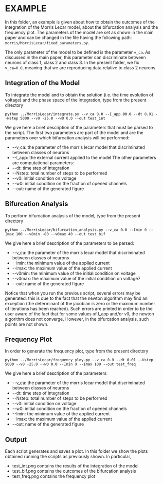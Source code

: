 # EXAMPLE

In this folder, an example is given about how to obtain the outcomes 
of the integration of the Morris Lecar model, about the bifurcation analysis
and the frequency plot. The parameters of the model are set 
as shown in the main paper and can be changed in the file having
the following path: `morris/MorrisLecar/fixed_parameters.py`. 

The only parameter of the model to be defined is the parameter `v_ca`. As
discussed in the main paper, this parameter can discriminate between neurons
of class 1, class 2 and class 3. In the present folder, we fix `v_ca=0.0`,
meaning that we are reproducing data relative to class 2 neurons. 

## Integration of the Model

To integrate the model and to obtain the solution (i.e. the time evolution of voltage) 
and the phase space of the integration, type from the present directory

`python ../MorrisLecar/integrate.py --v_ca 0.0 --I_app 80.0 --dt 0.01 --Nstep 5000 --v0 -25.0 --w0 0.0 --out test_int`

We give here a brief description of the parameters that must be parsed to the script. 
The first two parameters are part of the model and are the parameters over which
bifurcation analysis will be performed:
* --v_ca: the parameter of the morris lecar model that discriminated between classes of neurons
* --I_app: the external current applied to the model
The other parameters are computational parameters:
* --dt: time step of integration
* --Nstep: total number of steps to be performed
* --v0: initial condition on voltage
* --w0: initial condition on the fraction of opened channels
* --out: name of the generated figure

## Bifurcation Analysis

To perform bifurcation analysis of the model, type from the present directory

`python ../MorrisLecar/bifurcation_analysis.py --v_ca 0.0 --Imin 0 --Imax 100 --v0min -80 --v0max 40 --out test_bif`

We give here a brief description of the parameters to be parsed:
* --v_ca: the parameter of the morris lecar model that discriminated between classes of neurons
* --Imin: the minimum value of the applied current
* --Imax: the maximum value of the applied current
* --v0min: the minimum value of the initial condition on voltage
* --v0max: the maximum value of the initial condition on voltage7
* --out: name of the generated figure

Notice that when you run the previous script, several errors may be generated: this is due to 
the fact that the newton algorithm may find an exception (the determinant of the jacobian is 
zero or the maximum number of iterations has been reached). 
Such errors are printed in order to be the user aware of the fact that for some values of 
I_app and/or v0, the newton algorithm does not converge. 
However, in the bifurcation analysis, such points are not shown. 

## Frequency Plot

In order to generate the frequency plot, type from the present directory

`python ../MorrisLecar/frequency_ploy.py --v_ca 0.0 --dt 0.01 --Nstep 5000 --v0 -25.0 --w0 0.0 --Imin 0 --Imax 100 --out test_freq`

We give here a brief description of the parameters:
* --v_ca: the parameter of the morris lecar model that discriminated between classes of neurons
* --dt: time step of integration
* --Nstep: total number of steps to be performed
* --v0: initial condition on voltage
* --w0: initial condition on the fraction of opened channels
* --Imin: the minimum value of the applied current
* --Imax: the maximum value of the applied current
* --out: name of the generated figure

## Output

Each script generates and saves a plot. In this folder we show the plots obtained running
the scripts as previously shown. In particular,
* test_int.png contains the results of the integration of the model
* test_bif.png contains the outcomes of the bifurcation analysis
* test_freq.png contains the frequency plot